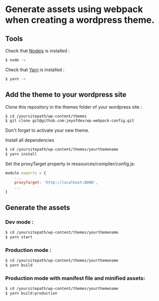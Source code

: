 # Generate assets using webpack when creating a wordpress theme.



## Tools

Check that [Nodejs](https://nodejs.org/en/download/) is installed :
```sh
$ node -v
```

Check that [Yarn](https://yarnpkg.com/en/docs/install) is installed :
```sh
$ yarn -v
```




## Add the theme to your wordpress site

Clone this repository in the themes folder of your wordpress site :
```sh
$ cd /yoursitepath/wp-content/themes
$ git clone git@github.com:jeyofdev/wp-webpack-config.git
```

Don't forget to activate your new theme.

Install all dependencies
```sh
$ cd /yoursitepath/wp-content/themes/yourthemename
$ yarn install
```

Set the proxyTarget property in ressources/compiler/config.js:
```js
module.exports = {
    ...
    proxyTarget: 'http://localhost:8000',
    ...
}
```



## Generate the assets
### Dev mode :
```sh
$ cd /yoursitepath/wp-content/themes/yourthemename
$ yarn start
```

### Production mode :
```sh
$ cd /yoursitepath/wp-content/themes/yourthemename
$ yarn build
```

### Production mode with manifest file and minified assets:
```sh
$ cd /yoursitepath/wp-content/themes/yourthemename
$ yarn build:production
```